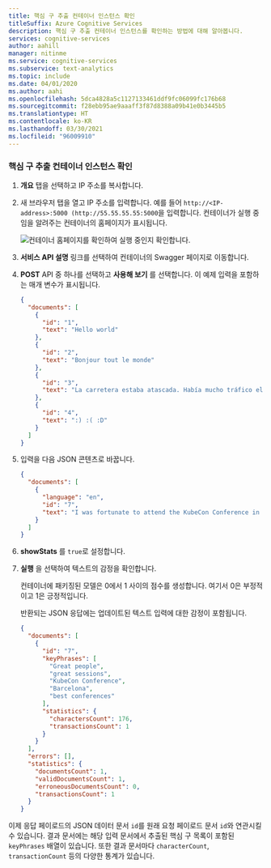 ```yaml
---
title: 핵심 구 추출 컨테이너 인스턴스 확인
titleSuffix: Azure Cognitive Services
description: 핵심 구 추출 컨테이너 인스턴스를 확인하는 방법에 대해 알아봅니다.
services: cognitive-services
author: aahill
manager: nitinme
ms.service: cognitive-services
ms.subservice: text-analytics
ms.topic: include
ms.date: 04/01/2020
ms.author: aahi
ms.openlocfilehash: 5dca4828a5c1127133461ddf9fc06099fc176b68
ms.sourcegitcommit: f28ebb95ae9aaaff3f87d8388a09b41e0b3445b5
ms.translationtype: HT
ms.contentlocale: ko-KR
ms.lasthandoff: 03/30/2021
ms.locfileid: "96009910"
---
```

### <a name="verify-the-key-phrase-extraction-container-instance"></a>핵심 구 추출 컨테이너 인스턴스 확인

1. **개요** 탭을 선택하고 IP 주소를 복사합니다.
1. 새 브라우저 탭을 열고 IP 주소를 입력합니다. 예를 들어 `http://<IP-address>:5000 (http://55.55.55.55:5000`을 입력합니다. 컨테이너가 실행 중임을 알려주는 컨테이너의 홈페이지가 표시됩니다.

    ![컨테이너 홈페이지를 확인하여 실행 중인지 확인합니다.](../media/how-tos/container-instance/swagger-docs-on-container.png)

1. **서비스 API 설명** 링크를 선택하여 컨테이너의 Swagger 페이지로 이동합니다.

1. **POST** API 중 하나를 선택하고 **사용해 보기** 를 선택합니다. 이 예제 입력을 포함하는 매개 변수가 표시됩니다.

    ```json
    {
      "documents": [
        {
          "id": "1",
          "text": "Hello world"
        },
        {
          "id": "2",
          "text": "Bonjour tout le monde"
        },
        {
          "id": "3",
          "text": "La carretera estaba atascada. Había mucho tráfico el día de ayer."
        },
        {
          "id": "4",
          "text": ":) :( :D"
        }
      ]
    }
    ```

1. 입력을 다음 JSON 콘텐츠로 바꿉니다.

    ```json
    {
      "documents": [
        {
          "language": "en",
          "id": "7",
          "text": "I was fortunate to attend the KubeCon Conference in Barcelona, it is one of the best conferences I have ever attended. Great people, great sessions and I thoroughly enjoyed it!"
        }
      ]
    }
    ```

1. **showStats** 를 `true`로 설정합니다.

1. **실행** 을 선택하여 텍스트의 감정을 확인합니다.

    컨테이너에 패키징된 모델은 0에서 1 사이의 점수를 생성합니다. 여기서 0은 부정적이고 1은 긍정적입니다.

    반환되는 JSON 응답에는 업데이트된 텍스트 입력에 대한 감정이 포함됩니다.

    ```json
    {
      "documents": [
        {
          "id": "7",
          "keyPhrases": [
            "Great people",
            "great sessions",
            "KubeCon Conference",
            "Barcelona",
            "best conferences"
          ],
          "statistics": {
            "charactersCount": 176,
            "transactionsCount": 1
          }
        }
      ],
      "errors": [],
      "statistics": {
        "documentsCount": 1,
        "validDocumentsCount": 1,
        "erroneousDocumentsCount": 0,
        "transactionsCount": 1
      }
    }
    ```

이제 응답 페이로드의 JSON 데이터 문서 `id`를 원래 요청 페이로드 문서 `id`와 연관시킬 수 있습니다. 결과 문서에는 해당 입력 문서에서 추출된 핵심 구 목록이 포함된 `keyPhrases` 배열이 있습니다. 또한 결과 문서마다 `characterCount`, `transactionCount` 등의 다양한 통계가 있습니다.